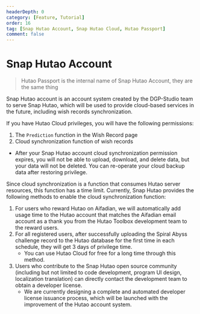 ```yaml
---
headerDepth: 0
category: [Feature, Tutorial]
order: 16
tag: [Snap Hutao Account, Snap Hutao Cloud, Hutao Passport]
comment: false
---
```


# Snap Hutao Account

> Hutao Passport is the internal name of Snap Hutao Account, they are the same thing

Snap Hutao account is an account system created by the DGP-Studio team to serve Snap Hutao, which will be used to provide cloud-based services in the future, including wish records synchronization.

If you have Hutao Cloud privileges, you will have the following permissions:

1. The `Prediction` function in the Wish Record page
2. Cloud synchronization function of wish records

- After your Snap Hutao account cloud synchronization permission expires, you will not be able to upload, download, and delete data, but your data will not be deleted. You can re-operate your cloud backup data after restoring privilege.

Since cloud synchronization is a function that consumes Hutao server resources, this function has a time limit. Currently, Snap Hutao provides the following methods to enable the cloud synchronization function:

1. For users who reward Hutao on Aifadian, we will automatically add usage time to the Hutao account that matches the Aifadian email account as a thank you from the Hutao Toolbox development team to the reward users.
2. For all registered users, after successfully uploading the Spiral Abyss challenge record to the Hutao database for the first time in each schedule, they will get 3 days of privilege time.
   - You can use Hutao Cloud for free for a long time through this method.
3. Users who contribute to the Snap Hutao open source community (including but not limited to code development, program UI design, localization translation) can directly contact the development team to obtain a developer license.
   - We are currently designing a complete and automated developer license issuance process, which will be launched with the improvement of the Hutao account system.
